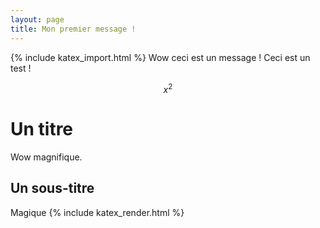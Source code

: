 ```yaml
---
layout: page
title: Mon premier message !
---
```

{% include katex_import.html %}
Wow ceci est un message ! <script type="math/tex"> \\( 1/x^{2} \\)  x^{2} \(x^{2}\)</script> Ceci est un test !

$$ x^{2} $$

# Un titre
Wow magnifique.

## Un sous-titre
Magique
{% include katex_render.html %} 